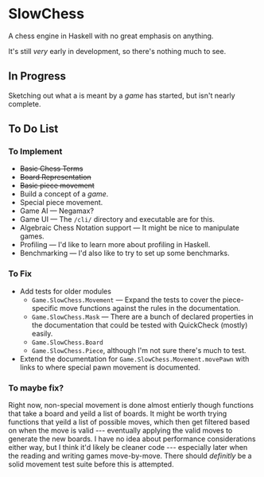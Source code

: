 SlowChess
=========

A chess engine in Haskell with no great emphasis on anything.

It's still *very* early in development, so there's nothing much to see.

In Progress
-----------

Sketching out what a is meant by a *game* has started, but isn't nearly complete.

To Do List
----------

### To Implement

* ~~Basic Chess Terms~~
* ~~Board Representation~~
* ~~Basic piece movement~~
* Build a concept of a *game*.
* Special piece movement.
* Game AI — Negamax?
* Game UI — The `/cli/` directory and executable are for this.
* Algebraic Chess Notation support — It might be nice to manipulate games.
* Profiling — I'd like to learn more about profiling in Haskell.
* Benchmarking — I'd also like to try to set up some benchmarks.

### To Fix

* Add tests for older modules
    * `Game.SlowChess.Movement` — Expand the tests to cover the piece-specific
      move functions against the rules in the documentation.
    * `Game.SlowChess.Mask` — There are a bunch of declared properties in the
	  documentation that could be tested with QuickCheck (mostly) easily.
    * `Game.SlowChess.Board`
	* `Game.SlowChess.Piece`, although I'm not sure there's much to test.
* Extend the documentation for `Game.SlowChess.Movement.movePawn` with links
  to where special pawn movement is documented.

### To maybe fix?

Right now, non-special movement is done almost entierly though functions that
take a board and yeild a list of boards. It might be worth trying functions
that yeild a list of possible moves, which then get filtered based on when the
move is valid --- eventually applying the valid moves to generate the new
boards. I have no idea about performance considerations either way, but I
think it'd likely be cleaner code --- especially later when the reading and
writing games move-by-move. There should *definitly* be a solid movement test
suite before this is attempted.

